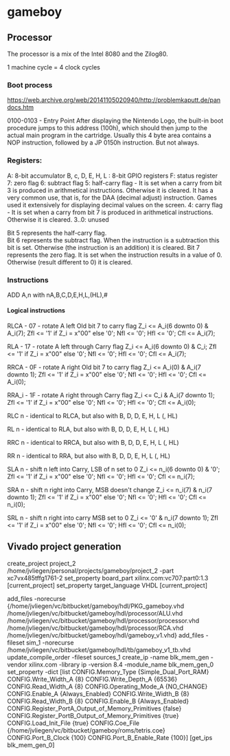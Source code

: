 # gameboy

## Processor
The processor is a mix of the Intel 8080 and the Zilog80.

1 machine cycle = 4 clock cycles

### Boot process
https://web.archive.org/web/20141105020940/http://problemkaputt.de/pandocs.htm

0100-0103 - Entry Point
After displaying the Nintendo Logo, the built-in boot procedure jumps to this address (100h), which should then jump to the actual main program in the cartridge. Usually this 4 byte area contains a NOP instruction, followed by a JP 0150h instruction. But not always.

### Registers:
A: 8-bit accumulator
B, c, D, E, H, L : 8-bit GPIO registers
F: status register
7: zero flag
6: subtract flag
5: half-carry flag - It is set when a carry from bit 3 is produced in arithmetical instructions.  Otherwise it is cleared.  It has a very common use, that is, for the DAA (decimal adjust) instruction.  Games used it extensively for displaying decimal values on the screen.
4: carry flag - It is set when a carry from bit 7 is produced in arithmetical instructions.  Otherwise it is cleared.
3..0: unused

Bit 5 represents the half-carry flag.  
Bit 6 represents the subtract flag.  When the instruction is a subtraction this bit is set.  Otherwise (the instruction is an addition) it is cleared.
Bit 7 represents the zero flag.  It is set when the instruction results in a value of 0.  Otherwise (result different to 0) it is cleared.


### Instructions

ADD A,n 
  with nA,B,C,D,E,H,L,(HL),#

#### Logical instructions
RLCA - 07 - rotate A left Old bit 7 to carry flag
  Z_i <= A_i(6 downto 0) & A_i(7);
  Zfl <= '1' if Z_i = x"00" else '0';
  Nfl <= '0';
  Hfl <= '0';
  Cfl <= A_i(7);

RLA - 17 - rotate A left through Carry flag
  Z_i <= A_i(6 downto 0) & C_i;
  Zfl <= '1' if Z_i = x"00" else '0';
  Nfl <= '0';
  Hfl <= '0';
  Cfl <= A_i(7);

RRCA - 0F - rotate A right Old bit 7 to carry flag
  Z_i <= A_i(0) & A_i(7 downto 1);
  Zfl <= '1' if Z_i = x"00" else '0';
  Nfl <= '0';
  Hfl <= '0';
  Cfl <= A_i(0);

RRA_i - 1F - rotate A right through Carry flag
  Z_i <= C_i & A_i(7 downto 1);
  Zfl <= '1' if Z_i = x"00" else '0';
  Nfl <= '0';
  Hfl <= '0';
  Cfl <= A_i(0);

RLC n - identical to RLCA, but also with B, D, D, E, H, L (, HL)

RL n - identical to RLA, but also with B, D, D, E, H, L (, HL)

RRC n - identical to RRCA, but also with B, D, D, E, H, L (, HL)

RR n - identical to RRA, but also with B, D, D, E, H, L (, HL)

SLA n - shift n left into Carry, LSB of n set to 0
  Z_i <= n_i(6 downto 0) & '0';
  Zfl <= '1' if Z_i = x"00" else '0';
  Nfl <= '0';
  Hfl <= '0';
  Cfl <= n_i(7);

SRA n - shift n right into Carry, MSB doesn't change
  Z_i <= n_i(7) & n_i(7 downto 1);
  Zfl <= '1' if Z_i = x"00" else '0';
  Nfl <= '0';
  Hfl <= '0';
  Cfl <= n_i(0);

SRL n - shift n right into carry MSB set to 0
  Z_i <= '0' & n_i(7 downto 1);
  Zfl <= '1' if Z_i = x"00" else '0';
  Nfl <= '0';
  Hfl <= '0';
  Cfl <= n_i(0);

## Vivado project generation

create_project project_2 /home/jvliegen/personal/projects/gameboy/project_2 -part xc7vx485tffg1761-2
set_property board_part xilinx.com:vc707:part0:1.3 [current_project]
set_property target_language VHDL [current_project]

add_files -norecurse {/home/jvliegen/vc/bitbucket/gameboy/hdl/PKG_gameboy.vhd /home/jvliegen/vc/bitbucket/gameboy/hdl/processor/ALU.vhd /home/jvliegen/vc/bitbucket/gameboy/hdl/processor/processor.vhd /home/jvliegen/vc/bitbucket/gameboy/hdl/processor/RCA.vhd /home/jvliegen/vc/bitbucket/gameboy/hdl/gameboy_v1.vhd}
add_files -fileset sim_1 -norecurse /home/jvliegen/vc/bitbucket/gameboy/hdl/tb/gameboy_v1_tb.vhd
update_compile_order -fileset sources_1
create_ip -name blk_mem_gen -vendor xilinx.com -library ip -version 8.4 -module_name blk_mem_gen_0
set_property -dict [list CONFIG.Memory_Type {Simple_Dual_Port_RAM} CONFIG.Write_Width_A {8} CONFIG.Write_Depth_A {65536} CONFIG.Read_Width_A {8} CONFIG.Operating_Mode_A {NO_CHANGE} CONFIG.Enable_A {Always_Enabled} CONFIG.Write_Width_B {8} CONFIG.Read_Width_B {8} CONFIG.Enable_B {Always_Enabled} CONFIG.Register_PortA_Output_of_Memory_Primitives {false} CONFIG.Register_PortB_Output_of_Memory_Primitives {true} CONFIG.Load_Init_File {true} CONFIG.Coe_File {/home/jvliegen/vc/bitbucket/gameboy/roms/tetris.coe} CONFIG.Port_B_Clock {100} CONFIG.Port_B_Enable_Rate {100}] [get_ips blk_mem_gen_0]
